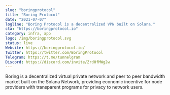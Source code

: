 ```yaml
---
slug: "boringprotocol"
title: "Boring Protocol"
date: "2021-07-07"
logline: "Boring Protocol is a decentralized VPN built on Solana."
cta: "https://boringprotocol.io"
category: infra, app
logo: /img/boringprotocol.svg
status: live
Website: https://boringprotocol.io/
Twitter: https://twitter.com/BoringProtocol
Telegram: https://t.me/tunnelgram
Discord: https://discord.com/invite/ZrdHfMWg2w
---
```


Boring is a decentralized virtual private network and peer to peer bandwidth market built on the Solana Network, providing economic incentive for node providers with transparent programs for privacy to network users.
